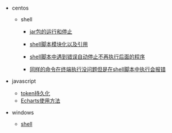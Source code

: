* centos

  * shell

    * [jar包的运行和停止](/centos/shell/jar包的运行和停止)

    * [shell脚本模块化以及引用](/centos/shell/shell脚本模块化以及引用)

    * [shell脚本中遇到错误自动停止不再执行后面的程序](/centos/shell/shell脚本中遇到错误自动停止不再执行后面的程序)

    * [同样的命令在终端执行没问题但是在shell脚本中执行会报错](/centos/shell/同样的命令在终端执行没问题但是在shell脚本中执行会报错)

* javascript

  * [token持久化](/javascript/token持久化)
  * [Echarts使用方法](/javascript/Echarts使用方法)

* windows

  * [shell](/windows/shell)
